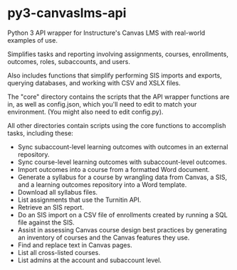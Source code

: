 # py3-canvaslms-api
Python 3 API wrapper for Instructure's Canvas LMS with real-world examples of use.

Simplifies tasks and reporting involving assignments, courses, enrollments, outcomes, roles, subaccounts, and users.

Also includes functions that simplify performing SIS imports and exports, querying databases, and working with CSV and XSLX files.

The "core" directory contains the scripts that the API wrapper functions are in, as well as config.json, which you'll need to edit to match your environment. (You might also need to edit config.py). 

All other directories contain scripts using the core functions to accomplish tasks, including these:

* Sync subaccount-level learning outcomes with outcomes in an external repository.
* Sync course-level learning outcomes with subaccount-level outcomes.
* Import outcomes into a course from a formatted Word document.
* Generate a syllabus for a course by wrangling data from Canvas, a SIS, and a learning outcomes repository into a Word template.
*	Download all syllabus files.
* List assignments that use the Turnitin API.
* Retrieve an SIS report.
* Do an SIS import on a CSV file of enrollments created by running a SQL file against the SIS.
* Assist in assessing Canvas course design best practices by generating an inventory of courses and the Canvas features they use.
* Find and replace text in Canvas pages.
* List all cross-listed courses.
* List admins at the account and subaccount level.
